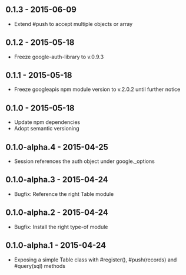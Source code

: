 ## 0.1.3 - 2015-06-09

* Extend #push to accept multiple objects or array

## 0.1.2 - 2015-05-18

* Freeze google-auth-library to v.0.9.3

## 0.1.1 - 2015-05-18

* Freeze googleapis npm module version to v.2.0.2 until further notice

## 0.1.0 - 2015-05-18

* Update npm dependencies
* Adopt semantic versioning

## 0.1.0-alpha.4 - 2015-04-25

* Session references the auth object under google._options

## 0.1.0-alpha.3 - 2015-04-24

* Bugfix: Reference the right Table module

## 0.1.0-alpha.2 - 2015-04-24

* Bugfix: Install the right type-of module

## 0.1.0-alpha.1 - 2015-04-24

* Exposing a simple Table class with #register(), #push(records) and #query(sql) methods
